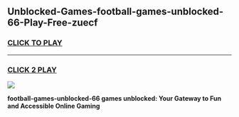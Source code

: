 
## Unblocked-Games-football-games-unblocked-66-Play-Free-zuecf
<h3>
<a href="https://premium76.site?title=football-games-unblocked-66&ref=22A">CLICK TO PLAY</a></h3>
<hr>

<h3>
<a href="https://premium76.site?title=football-games-unblocked-66&ref=22A">CLICK 2 PLAY</a>
  
</h3>

<a href="https://premium76.site?title=football-games-unblocked-66&ref=22A"><img src="https://clearcache.store/games.png"></a>


**football-games-unblocked-66 games unblocked: Your Gateway to Fun and Accessible Online Gaming**
